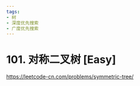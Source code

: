 ```yaml
---
tags:
- 树
- 深度优先搜索
- 广度优先搜索
---
```


# 101. 对称二叉树 [Easy]

<https://leetcode-cn.com/problems/symmetric-tree/>
